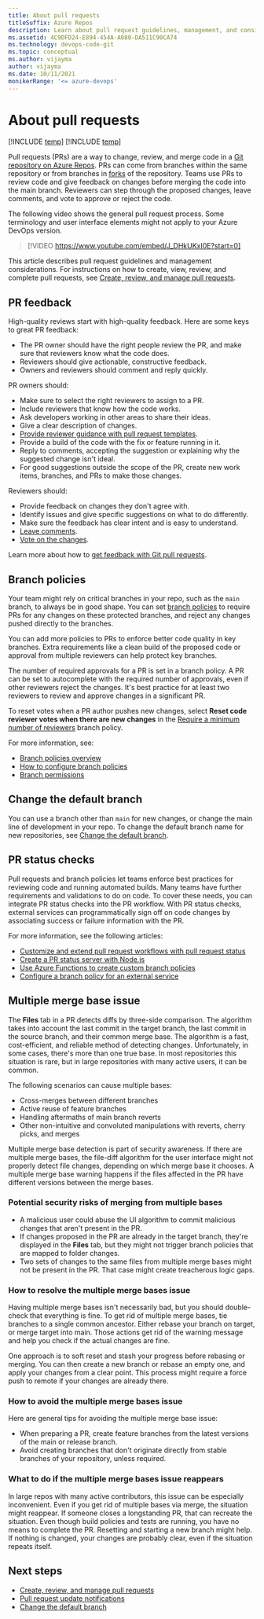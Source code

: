 ```yaml
---
title: About pull requests
titleSuffix: Azure Repos
description: Learn about pull request guidelines, management, and considerations when working in an Azure Repos Git repository.
ms.assetid: 4C9DFD24-E894-454A-A080-DA511C90CA74
ms.technology: devops-code-git 
ms.topic: conceptual
ms.author: vijayma
author: vijayma
ms.date: 10/11/2021
monikerRange: '<= azure-devops'
---
```


# About pull requests

[!INCLUDE [temp](../includes/version-tfs-2015-cloud.md)]
[!INCLUDE [temp](../includes/version-vs-2015-vs-2019.md)]

Pull requests (PRs) are a way to change, review, and merge code in a [Git repository on Azure Repos](../../organizations/projects/create-project.md). PRs can come from branches within the same repository or from branches in [forks](forks.md) of the repository. Teams use PRs to review code and give feedback on changes before merging the code into the main branch. Reviewers can step through the proposed changes, leave comments, and vote to approve or reject the code.

The following video shows the general pull request process. Some terminology and user interface elements might not apply to your Azure DevOps version.

> [!VIDEO https://www.youtube.com/embed/J_DHkUKxI0E?start=0]

This article describes pull request guidelines and management considerations. For instructions on how to create, view, review, and complete pull requests, see [Create, review, and manage pull requests](pull-requests.md).

## PR feedback

High-quality reviews start with high-quality feedback. Here are some keys to great PR feedback:

- The PR owner should have the right people review the PR, and make sure that reviewers know what the code does.
- Reviewers should give actionable, constructive feedback.
- Owners and reviewers should comment and reply quickly.

PR owners should:

- Make sure to select the right reviewers to assign to a PR.
- Include reviewers that know how the code works.
- Ask developers working in other areas to share their ideas.
- Give a clear description of changes.
- [Provide reviewer guidance with pull request templates](pull-request-templates.md).
- Provide a build of the code with the fix or feature running in it.
- Reply to comments, accepting the suggestion or explaining why the suggested change isn't ideal.
- For good suggestions outside the scope of the PR, create new work items, branches, and PRs to make those changes.

Reviewers should:

- Provide feedback on changes they don't agree with.
- Identify issues and give specific suggestions on what to do differently.
- Make sure the feedback has clear intent and is easy to understand.
- [Leave comments](pull-requests.md#leave-comments).
- [Vote on the changes](pull-requests.md#vote-on-the-changes).

Learn more about how to [get feedback with Git pull requests](/devops/develop/git/git-pull-requests).

## Branch policies

Your team might rely on critical branches in your repo, such as the `main` branch, to always be in good shape. You can set [branch policies](branch-policies.md) to require PRs for any changes on these protected branches, and reject any changes pushed directly to the branches.

You can add more policies to PRs to enforce better code quality in key branches. Extra requirements like a clean build of the proposed code or approval from multiple reviewers can help protect key branches.

The number of required approvals for a PR is set in a branch policy. A PR can be set to autocomplete with the required number of approvals, even if other reviewers reject the changes. It's best practice for at least two reviewers to review and approve changes in a significant PR.

To reset votes when a PR author pushes new changes, select **Reset code reviewer votes when there are new changes** in the [Require a minimum number of reviewers](branch-policies.md#require-a-minimum-number-of-reviewers) branch policy.

For more information, see:

- [Branch policies overview](branch-policies-overview.md)
- [How to configure branch policies](branch-policies.md)
- [Branch permissions](branch-permissions.md)

## Change the default branch

You can use a branch other than `main` for new changes, or change the main line of development in your repo. To change the default branch name for new repositories, see [Change the default branch](change-default-branch.md).

## PR status checks

Pull requests and branch policies let teams enforce best practices for reviewing code and running automated builds. Many teams have further requirements and validations to do on code. To cover these needs, you can integrate PR status checks into the PR workflow. With PR status checks, external services can programmatically sign off on code changes by associating success or failure information with the PR.

For more information, see the following articles:

- [Customize and extend pull request workflows with pull request status](pull-request-status.md)
- [Create a PR status server with Node.js](create-pr-status-server.md)
- [Use Azure Functions to create custom branch policies](create-pr-status-server-with-azure-functions.md)
- [Configure a branch policy for an external service](pr-status-policy.md)

## Multiple merge base issue

The **Files** tab in a PR detects diffs by three-side comparison. The algorithm takes into account the last commit in the target branch, the last commit in the source branch, and their common merge base. The algorithm is a fast, cost-efficient, and reliable method of detecting changes. Unfortunately, in some cases, there's more than one true base. In most repositories this situation is rare, but in large repositories with many active users, it can be common.

The following scenarios can cause multiple bases:

- Cross-merges between different branches
- Active reuse of feature branches
- Handling aftermaths of main branch reverts
- Other non-intuitive and convoluted manipulations with reverts, cherry picks, and merges

Multiple merge base detection is part of security awareness. If there are multiple merge bases, the file-diff algorithm for the user interface might not properly detect file changes, depending on which merge base it chooses. A multiple merge base warning happens if the files affected in the PR have different versions between the merge bases.

### Potential security risks of merging from multiple bases

- A malicious user could abuse the UI algorithm to commit malicious changes that aren't present in the PR.
- If changes proposed in the PR are already in the target branch, they're displayed in the **Files** tab, but they might not trigger branch policies that are mapped to folder changes.
- Two sets of changes to the same files from multiple merge bases might not be present in the PR. That case might create treacherous logic gaps.

### How to resolve the multiple merge bases issue

Having multiple merge bases isn't necessarily bad, but you should double-check that everything is fine. To get rid of multiple merge bases, tie branches to a single common ancestor. Either rebase your branch on target, or merge target into main. Those actions get rid of the warning message and help you check if the actual changes are fine.

One approach is to soft reset and stash your progress before rebasing or merging. You can then create a new branch or rebase an empty one, and apply your changes from a clear point. This process might require a force push to remote if your changes are already there.

### How to avoid the multiple merge bases issue

Here are general tips for avoiding the multiple merge base issue:

- When preparing a PR, create feature branches from the latest versions of the main or release branch.
- Avoid creating branches that don't originate directly from stable branches of your repository, unless required.

### What to do if the multiple merge bases issue reappears

In large repos with many active contributors, this issue can be especially inconvenient. Even if you get rid of multiple bases via merge, the situation might reappear. If someone closes a longstanding PR, that can recreate the situation. Even though build policies and tests are running, you have no means to complete the PR. Resetting and starting a new branch might help. If nothing is changed, your changes are probably clear, even if the situation repeats itself.

## Next steps
- [Create, review, and manage pull requests](pull-requests.md)
- [Pull request update notifications](notifications.md)
- [Change the default branch](change-default-branch.md)
